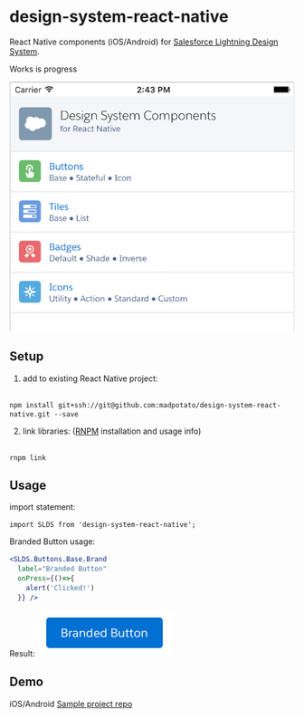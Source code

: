 # design-system-react-native

React Native components (iOS/Android) for [Salesforce Lightning Design System](https://www.lightningdesignsystem.com/). 

Works is progress

![iOS Screenshot](/README_files/ios-screen-small.png?raw=true)

## Setup

1. add to existing React Native project:

  ```

  npm install git+ssh://git@github.com:madpotato/design-system-react-native.git --save

  ```
2. link libraries: ([RNPM](http://facebook.github.io/react-native/releases/0.24/docs/linking-libraries-ios.html#automatic-linking) installation and usage info)

  ```

  rnpm link

  ```
  
## Usage

import statement:

```
import SLDS from 'design-system-react-native';
```

Branded Button usage:

```jsx
<SLDS.Buttons.Base.Brand 
  label="Branded Button" 
  onPress={()=>{
    alert('Clicked!')
  }} />
```

Result:
![Branded Button](/README_files/button-small.png?raw=true)


## Demo
iOS/Android [Sample project repo](https://github.com/madpotato/ComponentsApp)
